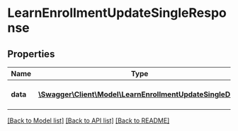 # LearnEnrollmentUpdateSingleResponse

## Properties
Name | Type | Description | Notes
------------ | ------------- | ------------- | -------------
**data** | [**\Swagger\Client\Model\LearnEnrollmentUpdateSingleData**](LearnEnrollmentUpdateSingleData.md) | ID of updated record | 

[[Back to Model list]](../README.md#documentation-for-models) [[Back to API list]](../README.md#documentation-for-api-endpoints) [[Back to README]](../README.md)


